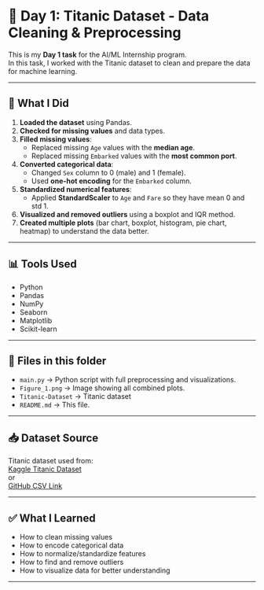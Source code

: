 # 🚢 Day 1: Titanic Dataset - Data Cleaning & Preprocessing

This is my **Day 1 task** for the AI/ML Internship program.  
In this task, I worked with the Titanic dataset to clean and prepare the data for machine learning.

---

## 📌 What I Did

1. **Loaded the dataset** using Pandas.
2. **Checked for missing values** and data types.
3. **Filled missing values**:
   - Replaced missing `Age` values with the **median age**.
   - Replaced missing `Embarked` values with the **most common port**.
4. **Converted categorical data**:
   - Changed `Sex` column to 0 (male) and 1 (female).
   - Used **one-hot encoding** for the `Embarked` column.
5. **Standardized numerical features**:
   - Applied **StandardScaler** to `Age` and `Fare` so they have mean 0 and std 1.
6. **Visualized and removed outliers** using a boxplot and IQR method.
7. **Created multiple plots** (bar chart, boxplot, histogram, pie chart, heatmap) to understand the data better.

---

## 📊 Tools Used

- Python
- Pandas
- NumPy
- Seaborn
- Matplotlib
- Scikit-learn

---

## 📂 Files in this folder

- `main.py` → Python script with full preprocessing and visualizations.
- `Figure_1.png` →  Image showing all combined plots.
- `Titanic-Dataset` → Titanic dataset
- `README.md` → This file.

---

## 📥 Dataset Source

Titanic dataset used from:  
[Kaggle Titanic Dataset](https://www.kaggle.com/datasets/yasserh/titanic-dataset)  
or  
[GitHub CSV Link](https://raw.githubusercontent.com/datasciencedojo/datasets/master/titanic.csv)

---

## ✅ What I Learned

- How to clean missing values
- How to encode categorical data
- How to normalize/standardize features
- How to find and remove outliers
- How to visualize data for better understanding

---
